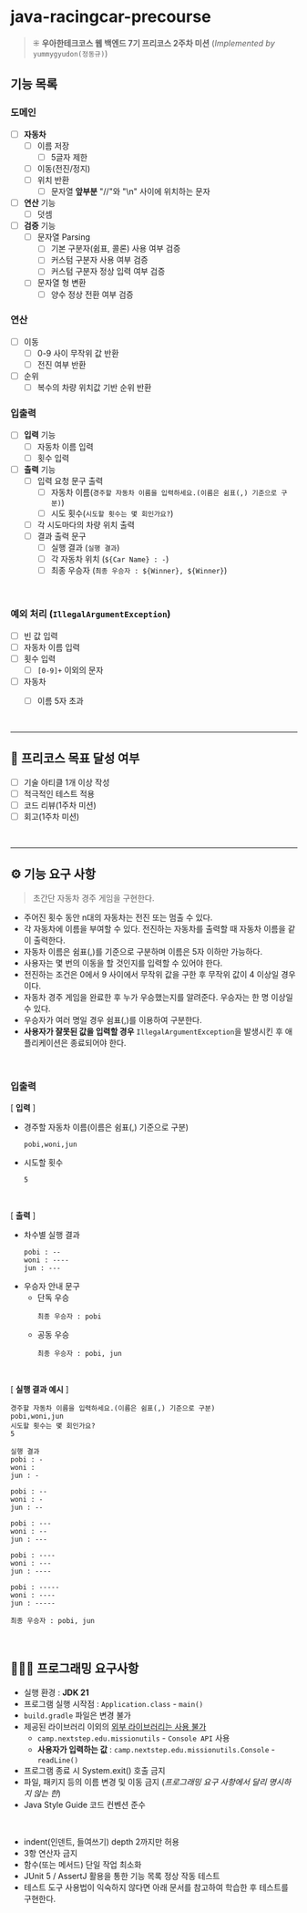 # java-racingcar-precourse
> ⁜ **우아한테크코스 웹 백엔드 7기 프리코스 2주차 미션** (_Implemented by_ `yummygyudon(정동규)`)

##  기능 목록
### 도메인
- [ ] **자동차** 
    - [ ] 이름 저장
      - [ ] 5글자 제한
    - [ ] 이동(전진/정지)
    - [ ] 위치 반환
        - [ ]  문자열 **앞부분** "//"와 "\n" 사이에 위치하는 문자
- [ ] **연산** 기능
    - [ ] 덧셈
- [ ] **검증** 기능
    - [ ] 문자열 Parsing
        - [ ] 기본 구분자(쉼표, 콜론) 사용 여부 검증
        - [ ] 커스텀 구분자 사용 여부 검증
        - [ ] 커스텀 구분자 정상 입력 여부 검증
    - [ ] 문자열 형 변환
        - [ ] 양수 정상 전환 여부 검증

### 연산
- [ ] 이동
  - [ ] 0-9 사이 무작위 값 반환
  - [ ] 전진 여부 반환
- [ ] 순위
  - [ ] 복수의 차량 위치값 기반 순위 반환

### 입출력
- [ ] **입력** 기능
  - [ ] 자동차 이름 입력
  - [ ] 횟수 입력
- [ ] **출력** 기능
    - [ ] 입력 요청 문구 출력 
      - [ ] 자동차 이름(`경주할 자동차 이름을 입력하세요.(이름은 쉼표(,) 기준으로 구분)`)
      - [ ] 시도 횟수(`시도할 횟수는 몇 회인가요?`)
    - [ ] 각 시도마다의 차량 위치 출력
    - [ ] 결과 출력 문구
      - [ ] 실행 결과 (`실행 결과`)
      - [ ] 각 자동차 위치 (`${Car Name} : -`)
      - [ ] 최종 우승자 (`최종 우승자 : ${Winner}, ${Winner}`)

<br/>

### 예외 처리 (`IllegalArgumentException`)
- [ ] 빈 값 입력
- [ ] 자동차 이름 입력
- [ ] 횟수 입력
  - [ ] `[0-9]+` 이외의 문자
- [ ] 자동차
  - [ ] 이름 5자 초과


<br/>

---
## 🚀 프리코스 목표 달성 여부
- [ ] 기술 아티클 1개 이상 작성
- [ ] 적극적인 테스트 적용
- [ ] 코드 리뷰(1주차 미션)
- [ ] 회고(1주차 미션)

<br/>

---

## ⚙️  기능 요구 사항
> 초간단 자동차 경주 게임을 구현한다.
- 주어진 횟수 동안 n대의 자동차는 전진 또는 멈출 수 있다.
- 각 자동차에 이름을 부여할 수 있다. 전진하는 자동차를 출력할 때 자동차 이름을 같이 출력한다.
- 자동차 이름은 쉼표(,)를 기준으로 구분하며 이름은 5자 이하만 가능하다.
- 사용자는 몇 번의 이동을 할 것인지를 입력할 수 있어야 한다.
- 전진하는 조건은 0에서 9 사이에서 무작위 값을 구한 후 무작위 값이 4 이상일 경우이다.
- 자동차 경주 게임을 완료한 후 누가 우승했는지를 알려준다. 우승자는 한 명 이상일 수 있다.
- 우승자가 여러 명일 경우 쉼표(,)를 이용하여 구분한다.
- **사용자가 잘못된 값을 입력할 경우** `IllegalArgumentException`을 발생시킨 후 애플리케이션은 종료되어야 한다.

<br/>

### 입출력

[ **입력** ]

-  경주할 자동차 이름(이름은 쉼표(,) 기준으로 구분)
    ```text
    pobi,woni,jun
    ```
- 시도할 횟수
  ```text
  5
  ```

<br/>

[ **출력** ]

- 차수별 실행 결과
    ```
    pobi : --
    woni : ----
    jun : ---
    ```
- 우승자 안내 문구
  - 단독 우승
    ```
    최종 우승자 : pobi
    ```
  - 공동 우승
    ```
    최종 우승자 : pobi, jun
    ```

<br/>

[ **실행 결과 예시** ]
```
경주할 자동차 이름을 입력하세요.(이름은 쉼표(,) 기준으로 구분)
pobi,woni,jun
시도할 횟수는 몇 회인가요?
5

실행 결과
pobi : -
woni : 
jun : -

pobi : --
woni : -
jun : --

pobi : ---
woni : --
jun : ---

pobi : ----
woni : ---
jun : ----

pobi : -----
woni : ----
jun : -----

최종 우승자 : pobi, jun
```

<br/>

## 🧑🏻‍💻 프로그래밍 요구사항
- 실행 환경 : **JDK 21**
- 프로그램 실행 시작점 : `Application.class` - `main()`
- `build.gradle` 파일은 변경 불가
- 제공된 라이브러리 이외의 <u>외부 라이브러리는 사용 불가</u>
  - `camp.nextstep.edu.missionutils` - `Console API` 사용
  - **사용자가 입력하는 값** : `camp.nextstep.edu.missionutils.Console` - `readLine()`
- 프로그램 종료 시 System.exit() 호출 금지
- 파일, 패키지 등의 이름 변경 및 이동 금지 (_프로그래밍 요구 사항에서 달리 명시하지 않는 한_)
- Java Style Guide 코드 컨벤션 준수

<br/>

- indent(인덴트, 들여쓰기) depth 2까지만 허용
- 3항 연산자 금지
- 함수(또는 메서드) 단일 작업 최소화
- JUnit 5 / AssertJ 활용을 통한 기능 목록 정상 작동 테스트
- 테스트 도구 사용법이 익숙하지 않다면 아래 문서를 참고하여 학습한 후 테스트를 구현한다.

<br/>


